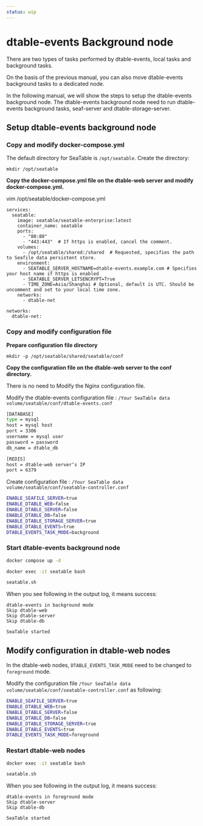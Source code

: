 ```yaml
---
status: wip
---
```


# dtable-events Background node

There are two types of tasks performed by dtable-events, local tasks and background tasks.

On the basis of the previous manual, you can also move dtable-events background tasks to a dedicated node.

In the following manual, we will show the steps to setup the dtable-events background node. The dtable-events background node need to run dtable-events background tasks, seaf-server and dtable-storage-server.

## Setup dtable-events background node

### Copy and modify docker-compose.yml

The default directory for SeaTable is `/opt/seatable`. Create the directory:

```
mkdir /opt/seatable

```

**Copy the docker-compose.yml file on the dtable-web server and modify docker-compose.yml.**

vim /opt/seatable/docker-compose.yml

```
services:
  seatable:
    image: seatable/seatable-enterprise:latest
    container_name: seatable
    ports:
      - "80:80"
      - "443:443"  # If https is enabled, cancel the comment.
    volumes:
      - /opt/seatable/shared:/shared  # Requested, specifies the path to Seafile data persistent store.
    environment:
      - SEATABLE_SERVER_HOSTNAME=dtable-events.example.com # Specifies your host name if https is enabled
      - SEATABLE_SERVER_LETSENCRYPT=True
      - TIME_ZONE=Asia/Shanghai # Optional, default is UTC. Should be uncomment and set to your local time zone.
    networks:
      - dtable-net

networks:
  dtable-net:

```

### Copy and modify configuration file

**Prepare configuration file directory**

```
mkdir -p /opt/seatable/shared/seatable/conf

```

**Copy the configuration file on the dtable-web server to the conf directory.**

There is no need to Modify the Nginx configuration file.

Modify the dtable-events configuration file : `/Your SeaTable data volume/seatable/conf/dtable-events.conf`

```sh
[DATABASE]
type = mysql
host = mysql host
port = 3306
username = mysql user
password = password
db_name = dtable_db

[REDIS]
host = dtable-web server‘s IP
port = 6379

```

Create configuration file : `/Your SeaTable data volume/seatable/conf/seatable-controller.conf`

```sh
ENABLE_SEAFILE_SERVER=true
ENABLE_DTABLE_WEB=false
ENABLE_DTABLE_SERVER=false
ENABLE_DTABLE_DB=false
ENABLE_DTABLE_STORAGE_SERVER=true
ENABLE_DTABLE_EVENTS=true
DTABLE_EVENTS_TASK_MODE=background

```

### Start dtable-events background node

```sh
docker compose up -d

docker exec -it seatable bash

seatable.sh

```

When you see following in the output log, it means success:

```
dtable-events in background mode
Skip dtable-web
Skip dtable-server
Skip dtable-db

SeaTable started

```

## Modify configuration in dtable-web nodes

In the dtable-web nodes, `DTABLE_EVENTS_TASK_MODE` need to be changed to `foreground` mode.

Modify the configuration file `/Your SeaTable data volume/seatable/conf/seatable-controller.conf` as following:

```sh
ENABLE_SEAFILE_SERVER=true
ENABLE_DTABLE_WEB=true
ENABLE_DTABLE_SERVER=false
ENABLE_DTABLE_DB=false
ENABLE_DTABLE_STORAGE_SERVER=true
ENABLE_DTABLE_EVENTS=true
DTABLE_EVENTS_TASK_MODE=foreground

```

### Restart dtable-web nodes

```sh
docker exec -it seatable bash

seatable.sh

```

When you see following in the output log, it means success:

```
dtable-events in foreground mode
Skip dtable-server
Skip dtable-db

SeaTable started

```
